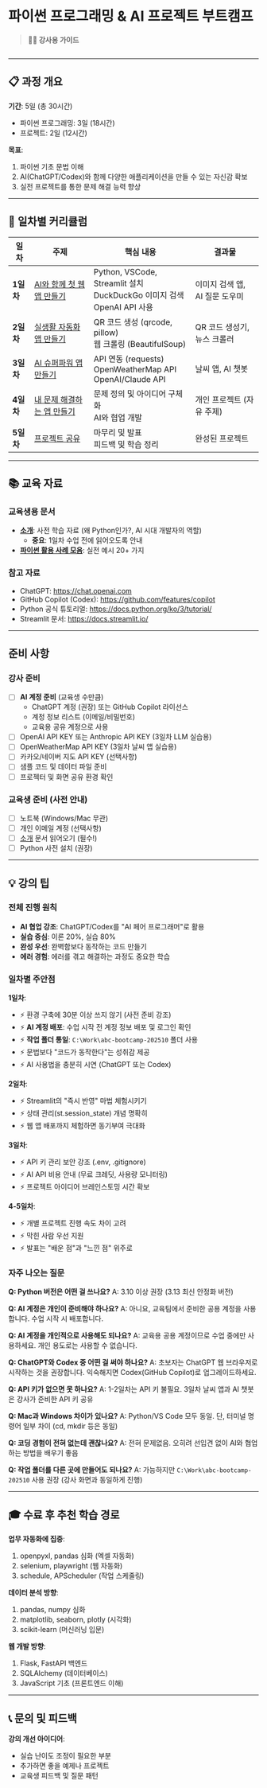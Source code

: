 # 파이썬 프로그래밍 & AI 프로젝트 부트캠프

> **👨‍🏫 강사용 가이드**

```table-of-contents
```

---

## 📋 과정 개요

**기간**: 5일 (총 30시간)
- 파이썬 프로그래밍: 3일 (18시간)
- 프로젝트: 2일 (12시간)

**목표**:
1. 파이썬 기초 문법 이해
2. AI(ChatGPT/Codex)와 함께 다양한 애플리케이션을 만들 수 있는 자신감 확보
3. 실전 프로젝트를 통한 문제 해결 능력 향상

---

## 🎯 일차별 커리큘럼

| 일차      | 주제                                            | 핵심 내용                                                              | 결과물                 |
| ------- | --------------------------------------------- | ------------------------------------------------------------------ | ------------------- |
| **1일차** | [AI와 함께 첫 웹 앱 만들기](01%EC%9D%BC%EC%B0%A8%20-%20AI%EC%99%80%20%ED%95%A8%EA%BB%98%20%EC%B2%AB%20%EC%9B%B9%20%EC%95%B1%20%EB%A7%8C%EB%93%A4%EA%B8%B0.md) | Python, VSCode, Streamlit 설치<br>DuckDuckGo 이미지 검색<br>OpenAI API 사용 | 이미지 검색 앱, AI 질문 도우미 |
| **2일차** | [실생활 자동화 앱 만들기](02%EC%9D%BC%EC%B0%A8%20-%20%EC%8B%A4%EC%83%9D%ED%99%9C%20%EC%9E%90%EB%8F%99%ED%99%94%20%EC%95%B1%20%EB%A7%8C%EB%93%A4%EA%B8%B0.md)       | QR 코드 생성 (qrcode, pillow)<br>웹 크롤링 (BeautifulSoup)                 | QR 코드 생성기, 뉴스 크롤러   |
| **3일차** | [AI 슈퍼파워 앱 만들기](03%EC%9D%BC%EC%B0%A8%20-%20AI%20%EC%8A%88%ED%8D%BC%ED%8C%8C%EC%9B%8C%20%EC%95%B1%20%EB%A7%8C%EB%93%A4%EA%B8%B0.md)       | API 연동 (requests)<br>OpenWeatherMap API<br>OpenAI/Claude API       | 날씨 앱, AI 챗봇         |
| **4일차** | [내 문제 해결하는 앱 만들기](04%EC%9D%BC%EC%B0%A8%20-%20%ED%94%84%EB%A1%9C%EC%A0%9D%ED%8A%B8%20%EA%B0%9C%EB%B0%9C.md)           | 문제 정의 및 아이디어 구체화<br>AI와 협업 개발                                      | 개인 프로젝트 (자유 주제)     |
| **5일차** | [프로젝트 공유](05%EC%9D%BC%EC%B0%A8%20-%20%ED%94%84%EB%A1%9C%EC%A0%9D%ED%8A%B8%20%EA%B3%B5%EC%9C%A0.md)                   | 마무리 및 발표<br>피드백 및 학습 정리                                            | 완성된 프로젝트            |

---

## 📚 교육 자료

### 교육생용 문서
- **[소개](%EC%86%8C%EA%B0%9C.md)**: 사전 학습 자료 (왜 Python인가?, AI 시대 개발자의 역할)
  - **중요**: 1일차 수업 전에 읽어오도록 안내
- **[파이썬 활용 사례 모음](%ED%8C%8C%EC%9D%B4%EC%8D%AC%20%ED%99%9C%EC%9A%A9%20%EC%82%AC%EB%A1%80%20%EB%AA%A8%EC%9D%8C.md)**: 실전 예시 20+ 가지

### 참고 자료
- ChatGPT: https://chat.openai.com
- GitHub Copilot (Codex): https://github.com/features/copilot
- Python 공식 튜토리얼: https://docs.python.org/ko/3/tutorial/
- Streamlit 문서: https://docs.streamlit.io/

---

## 준비 사항

### 강사 준비
- [ ] **AI 계정 준비** (교육생 수만큼)
  - ChatGPT 계정 (권장) 또는 GitHub Copilot 라이선스
  - 계정 정보 리스트 (이메일/비밀번호)
  - 교육용 공유 계정으로 사용
- [ ] OpenAI API KEY 또는 Anthropic API KEY (3일차 LLM 실습용)
- [ ] OpenWeatherMap API KEY (3일차 날씨 앱 실습용)
- [ ] 카카오/네이버 지도 API KEY (선택사항)
- [ ] 샘플 코드 및 데이터 파일 준비
- [ ] 프로젝터 및 화면 공유 환경 확인

### 교육생 준비 (사전 안내)
- [ ] 노트북 (Windows/Mac 무관)
- [ ] 개인 이메일 계정 (선택사항)
- [ ] [소개](%EC%86%8C%EA%B0%9C.md) 문서 읽어오기 (필수!)
- [ ] Python 사전 설치 (권장)

---

## 💡 강의 팁

### 전체 진행 원칙
- **AI 협업 강조**: ChatGPT/Codex를 "AI 페어 프로그래머"로 활용
- **실습 중심**: 이론 20%, 실습 80%
- **완성 우선**: 완벽함보다 동작하는 코드 만들기
- **에러 경험**: 에러를 겪고 해결하는 과정도 중요한 학습

### 일차별 주안점

**1일차**:
- ⚡ 환경 구축에 30분 이상 쓰지 않기 (사전 준비 강조)
- ⚡ **AI 계정 배포**: 수업 시작 전 계정 정보 배포 및 로그인 확인
- ⚡ **작업 폴더 통일**: `C:\Work\abc-bootcamp-202510` 폴더 사용
- ⚡ 문법보다 "코드가 동작한다"는 성취감 제공
- ⚡ AI 사용법을 충분히 시연 (ChatGPT 또는 Codex)

**2일차**:
- ⚡ Streamlit의 "즉시 반영" 마법 체험시키기
- ⚡ 상태 관리(st.session_state) 개념 명확히
- ⚡ 웹 앱 배포까지 체험하면 동기부여 극대화

**3일차**:
- ⚡ API 키 관리 보안 강조 (.env, .gitignore)
- ⚡ AI API 비용 안내 (무료 크레딧, 사용량 모니터링)
- ⚡ 프로젝트 아이디어 브레인스토밍 시간 확보

**4-5일차**:
- ⚡ 개별 프로젝트 진행 속도 차이 고려
- ⚡ 막힌 사람 우선 지원
- ⚡ 발표는 "배운 점"과 "느낀 점" 위주로

### 자주 나오는 질문

**Q: Python 버전은 어떤 걸 쓰나요?**
A: 3.10 이상 권장 (3.13 최신 안정화 버전)

**Q: AI 계정은 개인이 준비해야 하나요?**
A: 아니요, 교육팀에서 준비한 공용 계정을 사용합니다. 수업 시작 시 배포합니다.

**Q: AI 계정을 개인적으로 사용해도 되나요?**
A: 교육용 공용 계정이므로 수업 중에만 사용하세요. 개인 용도로는 사용할 수 없습니다.

**Q: ChatGPT와 Codex 중 어떤 걸 써야 하나요?**
A: 초보자는 ChatGPT 웹 브라우저로 시작하는 것을 권장합니다. 익숙해지면 Codex(GitHub Copilot)로 업그레이드하세요.

**Q: API 키가 없으면 못 하나요?**
A: 1-2일차는 API 키 불필요. 3일차 날씨 앱과 AI 챗봇은 강사가 준비한 API 키 공유

**Q: Mac과 Windows 차이가 있나요?**
A: Python/VS Code 모두 동일. 단, 터미널 명령어 일부 차이 (cd, mkdir 등은 동일)

**Q: 코딩 경험이 전혀 없는데 괜찮나요?**
A: 전혀 문제없음. 오히려 선입견 없이 AI와 협업하는 방법을 배우기 좋음

**Q: 작업 폴더를 다른 곳에 만들어도 되나요?**
A: 가능하지만 `C:\Work\abc-bootcamp-202510` 사용 권장 (강사 화면과 동일하게 진행)

---

## 🎓 수료 후 추천 학습 경로

**업무 자동화에 집중**:
1. openpyxl, pandas 심화 (엑셀 자동화)
2. selenium, playwright (웹 자동화)
3. schedule, APScheduler (작업 스케줄링)

**데이터 분석 방향**:
1. pandas, numpy 심화
2. matplotlib, seaborn, plotly (시각화)
3. scikit-learn (머신러닝 입문)

**웹 개발 방향**:
1. Flask, FastAPI 백엔드
2. SQLAlchemy (데이터베이스)
3. JavaScript 기초 (프론트엔드 이해)

---

## 📞 문의 및 피드백

**강의 개선 아이디어**:
- 실습 난이도 조정이 필요한 부분
- 추가하면 좋을 예제나 프로젝트
- 교육생 피드백 및 질문 패턴
